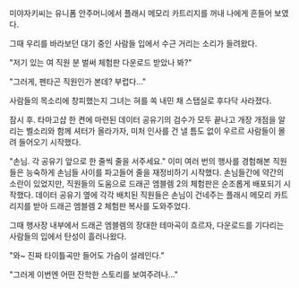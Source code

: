 미야자키씨는 유니폼 안주머니에서 플래시 메모리 카트리지를 꺼내 나에게 흔들어 보였다.

그때 우리를 바라보던 대기 중인 사람들 입에서 수근 거리는 소리가 들려왔다.

"저기 있는 여 직원 분 벌써 체험판 다운로드 받았나 봐?" 

"그러게, 펜타곤 직원인가 본데? 부럽다..." 

사람들의 목소리에 창피했는지 그녀는 혀를 쏙 내민 채 스탭실로 후다닥 사라졌다.

잠시 후. 타마고샵 한 켠에 마련된 데이터 공유기의 검수가 모두 끝나고 개장 개점을 알리는 벨소리와 함께 셔터가 올라가자, 미처 인사를 건 낼 틈도 없이 우르르 사람들이 몰려 들어오기 시작했다.

"손님. 각 공유기 앞으로 한 줄씩 줄을 서주세요." 
이미 여러 번의 행사를 경험해본 직원들은 능숙하게 손님들 사이를 파고들어 줄을 재정비하기 시작했다.
손님들간에 약간의 소란이 있었지만, 직원들의 도움으로 드래곤 엠블렘 2의 체험판은 순조롭게 배포되기 시작했다.
데이터 공유기 옆에 각각 배치된 직원들은 손님이 건네주는 플래시 메모리 카트리지를 받아 드래곤 엠블렘 2 체험판 복사를 도와주었다.

그때 행사장 내부에서 드래곤 엠블렘의 장대한 테마곡이 흐르자, 다운로드를 기다리는 사람들의 입에서 탄성이 흘러나왔다.

"와~ 진짜 타이틀곡만 들어도 가슴이 설레인다." 

"그러게 이번엔 어떤 잔학한 스토리를 보여주려나..." 